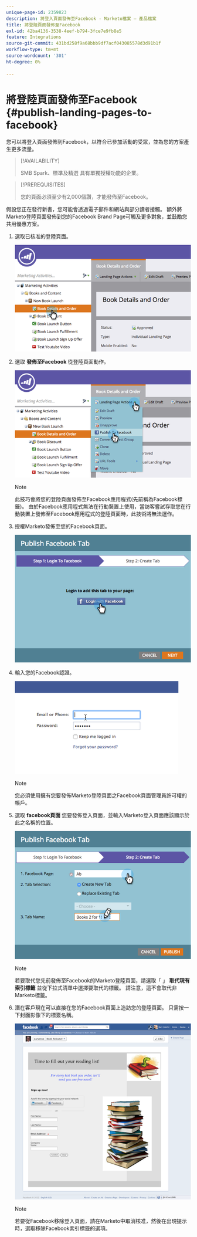 ```yaml
---
unique-page-id: 2359823
description: 將登入頁面發佈至Facebook - Marketo檔案 — 產品檔案
title: 將登陸頁面發佈至Facebook
exl-id: 42ba4136-3538-4eef-b794-3fce7e9fb8e5
feature: Integrations
source-git-commit: 431bd258f9a68bbb9df7acf043085578d3d91b1f
workflow-type: tm+mt
source-wordcount: '301'
ht-degree: 0%

---
```


# 將登陸頁面發佈至Facebook {#publish-landing-pages-to-facebook}

您可以將登入頁面發佈到Facebook，以符合已參加活動的受眾，並為您的方案產生更多流量。

>[!AVAILABILITY]
>
>SMB Spark、標準及精選 具有單獨授權功能的企業。

>[!PREREQUISITES]
>
>您的頁面必須至少有2,000個讚，才能發佈至Facebook。

假設您正在發行新書，您可能會透過電子郵件和網站與部分讀者接觸。 額外將Marketo登陸頁面發佈到您的Facebook Brand Page可觸及更多對象，並鼓勵您共用優惠方案。

1. 選取已核准的登陸頁面。

   ![](assets/image2015-4-22-16-3a53-3a46.png)

1. 選取 **發佈至Facebook** 從登陸頁面動作。

   ![](assets/image2015-4-22-16-3a54-3a55.png)

   >[!NOTE]
   >
   >此技巧會將您的登陸頁面發佈至Facebook應用程式(先前稱為Facebook標籤)。 由於Facebook應用程式無法在行動裝置上使用，當訪客嘗試存取您在行動裝置上發佈至Facebook應用程式的登陸頁面時，此技術將無法運作。

1. 授權Marketo發佈至您的Facebook頁面。

   ![](assets/image2015-4-22-18-3a27-3a14.png)

1. 輸入您的Facebook認證。

   ![](assets/image2015-4-22-18-3a29-3a57.png)

   >[!NOTE]
   >
   >您必須使用擁有您要發佈Marketo登陸頁面之Facebook頁面管理員許可權的帳戶。

1. 選取 **facebook頁面** 您要發佈登入頁面，並輸入Marketo登入頁面應該顯示於此之名稱的位置。

   ![](assets/image2015-4-22-18-3a31-3a39.png)

   >[!NOTE]
   >
   >若要取代您先前發佈至Facebook的Marketo登陸頁面，請選取「 」 **取代現有索引標籤** 並從下拉式清單中選擇要取代的標籤。 請注意，這不會取代非Marketo標籤。

1. 潛在客戶現在可以直接在您的Facebook頁面上造訪您的登陸頁面。 只需按一下封面影像下的標簽名稱。

   ![](assets/image2015-4-22-18-3a42-3a15.png)

   >[!NOTE]
   >
   >若要從Facebook移除登入頁面，請在Marketo中取消核准，然後在出現提示時，選取移除Facebook索引標籤的選項。
